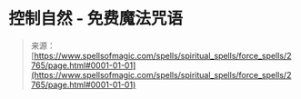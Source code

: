 <!--yml

分类：未分类

日期：2024-06-12 18:36:30

-->

# 控制自然 - 免费魔法咒语

> 来源：[https://www.spellsofmagic.com/spells/spiritual_spells/force_spells/2765/page.html#0001-01-01](https://www.spellsofmagic.com/spells/spiritual_spells/force_spells/2765/page.html#0001-01-01)
